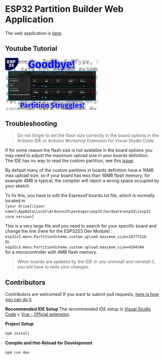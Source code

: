 # ESP32 Partition Builder Web Application

The web application is [here](https://thelastoutpostworkshop.github.io/microcontroller_devkit/esp32partitionbuilder/).

## Youtube Tutorial
[<img src="https://github.com/thelastoutpostworkshop/images/blob/main/Custom%20Partitions.png" width="300">](https://youtu.be/EuHxodrye6E)


## Troubleshooting

> Do not forget to set the flash size correctly in the board options in the Arduino IDE or Arduino Workshop Extension for Visual Studio Code.

If for some reason the flash size is not avalaible in the board options you may need to adjust the maximum upload size in your boards definition.  
The IDE has no way to read the custom partition, see this [issue](https://github.com/espressif/arduino-esp32/issues/9831). 

By default many of the custom paritions in boards definition have a 16MB max upload size, so if your board has less than 16MB flash memory, for example 4MB is typical, the compiler will report a wrong space occupied by your sketch.

To fix this, you have to edit the Espressif boards.txt file, which is normally located in <br>`[your drive]\[your name]\AppData\Local\Arduino15\packages\esp32\hardware\esp32\[esp32 core version]`

This is a very large file and you need to search for your specific board and change the line (here for the ESP32S3 Dev Module) :<br>`esp32s3.menu.PartitionScheme.custom.upload.maximum_size=16777216`<br>
to<br>`esp32s3.menu.PartitionScheme.custom.upload.maximum_size=4194304`<br>
for a microcontroller with 4MB flash memory.

> When boards are updated by the IDE or you uninstall and reinstall it, you will have to redo your changes.

## Contributors

Contributors are welcomed! If you want to submit pull requests, [here is how you can do it](https://docs.github.com/en/get-started/exploring-projects-on-github/contributing-to-a-project).

**Recommended IDE Setup**
The recommended IDE setup is [Visual Studio Code](https://code.visualstudio.com/) + [Vue - Official extension](https://marketplace.visualstudio.com/items?itemName=Vue.volar). 

**Project Setup**

```sh
npm install
```

**Compile and Hot-Reload for Development**

```sh
npm run dev
```
